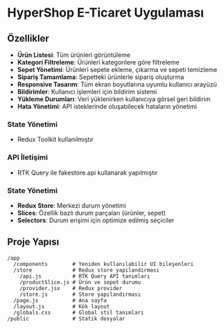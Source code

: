 # HyperShop E-Ticaret Uygulaması

## Özellikler

- **Ürün Listesi**: Tüm ürünleri görüntüleme
- **Kategori Filtreleme**: Ürünleri kategorilere göre filtreleme
- **Sepet Yönetimi**: Ürünleri sepete ekleme, çıkarma ve sepeti temizleme
- **Sipariş Tamamlama**: Sepetteki ürünlerle sipariş oluşturma
- **Responsive Tasarım**: Tüm ekran boyutlarına uyumlu kullanıcı arayüzü
- **Bildirimler**: Kullanıcı işlemleri için bildirim sistemi
- **Yükleme Durumları**: Veri yüklenirken kullanıcıya görsel geri bildirim
- **Hata Yönetimi**: API isteklerinde oluşabilecek hataların yönetimi


### State Yönetimi

- Redux Toolkit kullanılmıştır

### API İletişimi

- RTK Query ile fakestore.api kullanarak yapılmıştır

### State Yönetimi

- **Redux Store**: Merkezi durum yönetimi
- **Slices**: Özellik bazlı durum parçaları (ürünler, sepet)
- **Selectors**: Durum erişimi için optimize edilmiş seçiciler



## Proje Yapısı

```
/app
  /components        # Yeniden kullanılabilir UI bileşenleri
  /store             # Redux store yapılandırması
    /api.js          # RTK Query API tanımları
    /productSlice.js # Ürün ve sepet durumu
    /provider.jsx    # Redux provider
    /store.js        # Store yapılandırması
  /page.js           # Ana sayfa
  /layout.js         # Kök layout
  /globals.css       # Global stil tanımları
/public              # Statik dosyalar
```


